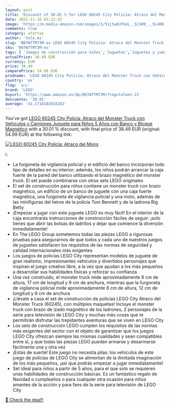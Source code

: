 ```yaml
---
layout: post
title: 'Discount of 30.01 % for LEGO 60245 City Policía: Atraco del Mons'
date: 2021-11-16 03:12:33
image: 'https://m.media-amazon.com/images/I/51jtw8JFbeL._SL500_._SL400_.jpg'
comments: true
category: ofertas
author: 'tole.es'
slug: 'B07W7TM73M-es LEGO 60245 City Policía: Atraco del Monster Truck con...'
sku: 'B07W7TM73M-es'
tags: [ 'Juegos de construcción para niños','Juguetes','Juguetes y juegos','Sets de construcción','lego', ]
actualPrice: 38.49 EUR
currency: EUR
price: 38.49
comparePrice: 54.99 EUR
prodname: 'LEGO 60245 City Policía: Atraco del Monster Truck con Vehículos y Camiones  Juguete para Niños 5 Años con Banco y Bloque Magnético'
country: 'es'
flag: '🇪🇸'
brand: 'LEGO'
buyurl: 'https://www.amazon.es/dp/B07W7TM73M/?tag=tolees-21'
descuento: '30.01'
average: '41.1718181818182'
---
```


You've got [LEGO 60245 City Policía: Atraco del Monster Truck con Vehículos y Camiones  Juguete para Niños 5 Años con Banco y Bloque Magnético](https://www.amazon.es/dp/B07W7TM73M/?tag=tolees-21) with a  30.01 % discount, with final price of 38.49 EUR (original: 54.99 EUR) at the following link:

[![LEGO 60245 City Policía: Atraco del Mons](https://m.media-amazon.com/images/I/51jtw8JFbeL._SL500_._SL400_.jpg)](https://www.amazon.es/dp/B07W7TM73M/?tag=tolees-21)

ℹ️:

- La furgoneta de vigilancia policial y el edificio del banco incorporan todo tipo de detalles en su interior; además, los niños podrán arrancar la caja fuerte de la pared del banco utilizando el brazo magnético del monster truck. El set puede combinarse con otros sets LEGO originales
- El set de construcción para niños contiene un monster truck con brazo magnético, un edificio de un banco de juguete con una caja fuerte magnética, una furgoneta de vigilancia policial y una moto, además de las minifiguras del héroe de la policía Tom Bennett y de la ladrona Big Betty
- ¡Empezar a jugar con este juguete LEGO es muy fácil! En el interior de la caja encontrarás instrucciones de construcción fáciles de seguir: ¡solo tienes que abrir las bolsas de ladrillos y dejar que comience la diversión inmediatamente!
- En The LEGO Group sometemos todas las piezas LEGO a rigurosas pruebas para asegurarnos de que todos y cada uno de nuestros juegos de juguetes satisfacen los requisitos de las normas de seguridad y calidad internacionales más exigentes
- Los juegos de policías LEGO City representan modelos de juguete de gran realismo, impresionantes vehículos y divertidos personajes que inspiran el juego creativo libre, a la vez que ayudan a los más pequeños a desarrollar sus habilidades físicas y reforzar su confianza
- Una vez construido, el monster truck mide aproximadamente 8 cm de altura, 17 cm de longitud y 9 cm de anchura, mientras que la furgoneta de vigilancia policial mide aproximadamente 8 cm de altura, 12 cm de longitud y 6 cm de anchura
- ¡Llévate a casa el set de construcción de policías LEGO City Atraco del Monster Truck (60245), con múltiples maquetas! Incluye el monster truck con brazo de izado magnético de los ladrones, 2 personajes de la serie para televisión de LEGO City y muchas más cosas que te permitirán disfrutar las trepidantes aventuras que se viven en LEGO City
- Los sets de construcción LEGO cumplen los requisitos de las normas más exigentes del sector con el objeto de garantizar que los juegos LEGO City ofrezcan siempre las mismas cualidades y sean compatibles entre sí, y que todas las piezas LEGO puedan armarse y desarmarse fácilmente una y otra vez
- ¡Estás de suerte! Este juego no necesita pilas: los vehículos de este juego de policías de LEGO City se alimentan de la ilimitada imaginación de los más pequeños, ¡así que podrás empezar a jugar inmediatamente!
- Set ideal para niños a partir de 5 años, para el que solo se requieren unas habilidades de construcción básicas. Es un fantástico regalo de Navidad o cumpleaños o para cualquier otra ocasión para niños amantes de la acción y para fans de la serie para televisión de LEGO City

[🛒 Check the deal!!](https://www.amazon.es/dp/B07W7TM73M/?tag=tolees-21)

